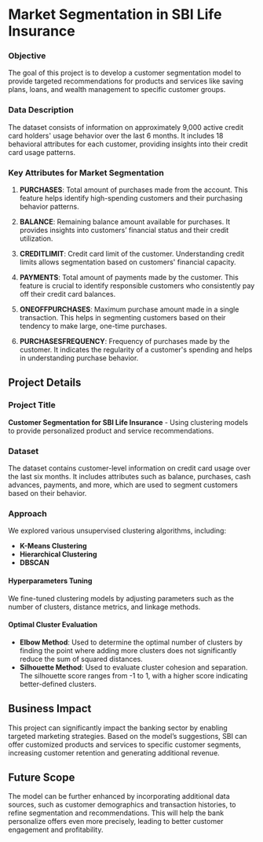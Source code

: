 # Market Segmentation in SBI Life Insurance
### Objective
The goal of this project is to develop a customer segmentation model to provide targeted recommendations for products and services like saving plans, loans, and wealth management to specific customer groups.

### Data Description
The dataset consists of information on approximately 9,000 active credit card holders' usage behavior over the last 6 months. It includes 18 behavioral attributes for each customer, providing insights into their credit card usage patterns.

### Key Attributes for Market Segmentation

1. **PURCHASES**: Total amount of purchases made from the account. This feature helps identify high-spending customers and their purchasing behavior patterns.

2. **BALANCE**: Remaining balance amount available for purchases. It provides insights into customers’ financial status and their credit utilization.

3. **CREDITLIMIT**: Credit card limit of the customer. Understanding credit limits allows segmentation based on customers' financial capacity.

4. **PAYMENTS**: Total amount of payments made by the customer. This feature is crucial to identify responsible customers who consistently pay off their credit card balances.

5. **ONEOFFPURCHASES**: Maximum purchase amount made in a single transaction. This helps in segmenting customers based on their tendency to make large, one-time purchases.

6. **PURCHASESFREQUENCY**: Frequency of purchases made by the customer. It indicates the regularity of a customer's spending and helps in understanding purchase behavior.

## Project Details
### Project Title
**Customer Segmentation for SBI Life Insurance** - Using clustering models to provide personalized product and service recommendations.

### Dataset
The dataset contains customer-level information on credit card usage over the last six months. It includes attributes such as balance, purchases, cash advances, payments, and more, which are used to segment customers based on their behavior.

### Approach
We explored various unsupervised clustering algorithms, including:

- **K-Means Clustering**
- **Hierarchical Clustering**
- **DBSCAN**

#### Hyperparameters Tuning
We fine-tuned clustering models by adjusting parameters such as the number of clusters, distance metrics, and linkage methods.

#### Optimal Cluster Evaluation
- **Elbow Method**: Used to determine the optimal number of clusters by finding the point where adding more clusters does not significantly reduce the sum of squared distances.
- **Silhouette Method**: Used to evaluate cluster cohesion and separation. The silhouette score ranges from -1 to 1, with a higher score indicating better-defined clusters.

## Business Impact
This project can significantly impact the banking sector by enabling targeted marketing strategies. Based on the model’s suggestions, SBI can offer customized products and services to specific customer segments, increasing customer retention and generating additional revenue.

## Future Scope
The model can be further enhanced by incorporating additional data sources, such as customer demographics and transaction histories, to refine segmentation and recommendations. This will help the bank personalize offers even more precisely, leading to better customer engagement and profitability.
